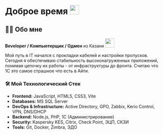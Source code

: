 <h1>
  Доброе время
  <img src="https://media.giphy.com/media/hvRJCLFzcasrR4ia7z/giphy.gif" width="30px"/>
</h1>

## 👨‍💻 Обо мне
**Вeveloper / Компьютерщик / Одмен** из Казани <img src="https://media.giphy.com/media/WUlplcMpOCEmTGBtBW/giphy.gif" width="30">

Мой путь в IT начался с прокладки кабелей и настройки пропусков. Сегодня я обеспечиваю стабильность высоконагруженных приложений, понимая цепочку их работы - от инфраструктуры до фронта. Считаю что 1С это самое страшное что есть в Айти.

### 🛠️ Мой Технологический Стек

*   **Frontend:** JavaScript, HTML5, CSS3, Vite
*   **Databases:** MS SQL Server
*   **DevOps & Infrastructure:** Active Directory, GPO, Zabbix, Kerio Control, VPN, DNS/DHCP
*   **Backend:** Node.js, PHP, 1С (Администрирование)
*   **Security:** Kaspersky KES, Citrix, Check Point, ЭЦП, СКЗИ
*   **Tools:** Git, Docker, Zimbra, ЭДО

